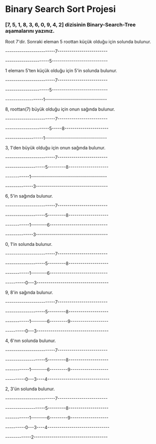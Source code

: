 # Binary Search Sort Projesi

### [7, 5, 1, 8, 3, 6, 0, 9, 4, 2] dizisinin Binary-Search-Tree aşamalarını yazınız.

Root 7'dir. Sonraki eleman 5 roottan küçük olduğu için solunda bulunur.

-------------------------7-------------------------

----------------------5----------------------------

1 elemanı 5'ten küçük olduğu için 5'in solunda bulunur.

-------------------------7-------------------------

----------------------5----------------------------

-------------------1-------------------------------

8, roottan(7) büyük olduğu için onun sağında bulunur.

-------------------------7-------------------------

----------------------5-----8----------------------

-------------------1-------------------------------

3, 1'den büyük olduğu için onun sağında bulunur.

-------------------------7-------------------------

--------------------5---------8--------------------

------------1--------------------------------------

--------------3------------------------------------

6, 5'in sağında bulunur.

-------------------------7-------------------------

--------------------5---------8--------------------

------------1--------6-----------------------------

--------------3------------------------------------

0, 1'in solunda bulunur.

-------------------------7-------------------------

--------------------5---------8--------------------

------------1--------6-----------------------------

----------0---3------------------------------------

9, 8'in sağında bulunur.

-------------------------7-------------------------

--------------------5---------8--------------------

------------1--------6---------9-------------------

----------0---3------------------------------------

4, 6'nın solunda bulunur.

-------------------------7-------------------------

--------------------5---------8--------------------

------------1--------6---------9-------------------

----------0---3----4-------------------------------


2, 3'ün solunda bulunur.

-------------------------7-------------------------

--------------------5---------8--------------------

------------1--------6---------9-------------------

----------0---3----4-------------------------------

-------------2-------------------------------------
